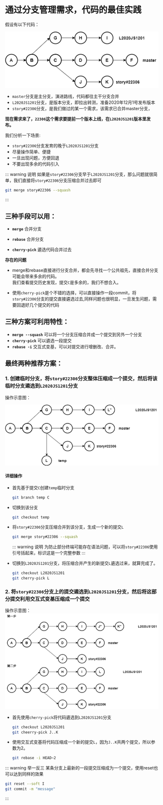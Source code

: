 # 通过分支管理需求，代码的最佳实践

假设有以下代码：

![代码示意图](./assets/best_practices.png)

- `master`分支是主分支，演进路线，代码都往主干分支合并
- `L2020JS1201`分支，是版本分支，即拉出转测，准备2020年12月1号发布版本
- `story#22306`分支，是我们做过的某一个需求，该需求已合并master分支，

**现在需求来了，`22306`这个需求要提前一个版本上线，在`L2020JS1201`版本里发布。**

我们分析一下场景:

- `story#22306`分支发育的晚于`L2020JS1201`分支
- 尽量操作简单、便捷
- 一旦出现问题，方便回退
- 不要出现多余的代码引入

::: warning 说明
如果是`story#22306`分支早于`L2020JS1201`分支，那么问题就很简单，我们直接将`story#22306`分支压缩合并过去即可

```bash
git merge story#22306 --squash
```

:::

## 三种手段可以用：

- **`merge`** 合并分支

- **`rebase`** 合并分支

- **`cherry-pick`** 遴选代码合并过去

**存在的问题**

- merge和rebase直接进行分支合并，都会先寻找一个公共祖先，直接合并分支可能会带来多余的代码。  
  我们查看提交历史发现，提交`C`是多余的，我们不想合入。

- 使用`cherry-pick`是个不错的选择，可以直接操作一段commit，将`story#22306`分支的提交直接遴选过去,同样问题也很明显，一旦发生问题，需要回退好几个提交的代码

## 三种方案可利用特性：

- **`merge --squash`** 可以将一个分支压缩合并成一个提交到另外一个分支
- **`cherry-pick`** 可以遴选一段提交
- **`rebase -i`** 交互式变基，可以对提交进行增删改、合并。

## 最终两种推荐方案：

### 1. 创建临时分支，将`story#22306`分支整体压缩成一个提交，然后将该临时分支遴选到`L2020JS1201`分支

操作示意图：

![代码示意图](./assets/best_practices1.png)

#### 详细操作

- 首先基于提交`C`创建`temp`临时分支
  
  ```bash
  git branch temp C
  ```

- 切换到该分支
  
  ```bash
  git checkout temp
  ```

- 将`story#22306`分支压缩合并到该分支，生成一个新的提交`L`  
  
  ```bash
  git merge story#22306 --squash 
  ```
  
  ::: warning 说明
  为防止部分终端可能存在语法问题，可以将`story#22306`使用引号括起来，标识这是一个完整参数
  :::

- 切换到`L2020JS1201`分支，将压缩合并产生的新提交`L`遴选过来，就算完成了。
  
  ```bash
  git checkout L2020JS1201
  git cherry-pick L 
  ```

### 2. 将`story#22306`分支上的提交遴选到`L2020JS1201`分支，然后将这部分提交利用交互式变基压缩成一个提交

操作示意图：
![代码示意图](./assets/best_practices2.png)

- 首先使用`cherry-pick`将代码遴选到`L2020JS1201`分支
  
  ```bash
  git checkout L2020JS1201
  git cheerry-pick J..K
  ```

- 使用交互式变基将代码压缩成一个新的提交`L`，因为`J..K`共两个提交，所以参数为2。
  
  ```bash
  git rebase -i HEAD~2
  ```

::: warning 举一反三
某条分支上最新的一段提交压缩成为一个提交，使用reset也可以达到同样的效果

```bash
git reset --soft I
git commit -m "message"
```

:::
